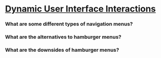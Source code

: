 # [Dynamic User Interface Interactions](https://www.theodinproject.com/lessons/node-path-javascript-form-validation-with-javascript)

### What are some different types of navigation menus?

### What are the alternatives to hamburger menus?

### What are the downsides of hamburger menus?
